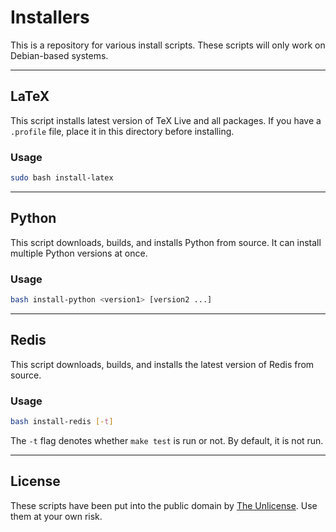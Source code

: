 # Installers

This is a repository for various install scripts.
These scripts will only work on Debian-based systems.

***

## LaTeX

This script installs latest version of TeX Live and all packages.
If you have a `.profile` file, place it in this directory before installing.

### Usage

```sh
sudo bash install-latex
```

***

## Python

This script downloads, builds, and installs Python from source.
It can install multiple Python versions at once.

### Usage

```sh
bash install-python <version1> [version2 ...]
```

***

## Redis

This script downloads, builds, and installs the latest version of Redis from source.

### Usage

```sh
bash install-redis [-t]
```

The `-t` flag denotes whether `make test` is run or not. By default, it is not run.

***

## License

These scripts have been put into the public domain by [The Unlicense](https://github.com/parafoxia/installers/blob/main/LICENSE).
Use them at your own risk.
